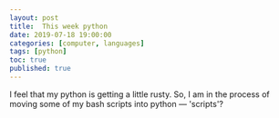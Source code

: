 ```yaml
---
layout: post
title:  This week python
date: 2019-07-18 19:00:00
categories: [computer, languages]
tags: [python]
toc: true
published: true
---
```

I feel that my python is getting a little rusty. So, I am in the process of moving some of my bash scripts into python — 'scripts'?

